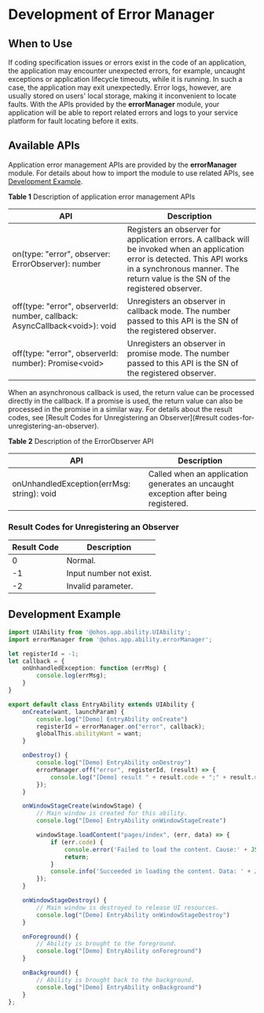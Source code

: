 # Development of Error Manager

## When to Use

If coding specification issues or errors exist in the code of an application, the application may encounter unexpected errors, for example, uncaught exceptions or application lifecycle timeouts, while it is running. In such a case, the application may exit unexpectedly. Error logs, however, are usually stored on users' local storage, making it inconvenient to locate faults. With the APIs provided by the **errorManager** module, your application will be able to report related errors and logs to your service platform for fault locating before it exits.

## Available APIs

Application error management APIs are provided by the **errorManager** module. For details about how to import the module to use related APIs, see [Development Example](#development-example).

**Table 1** Description of application error management APIs

| API                                                      | Description                                                |
| ------------------------------------------------------------ | ---------------------------------------------------- |
| on(type: "error", observer: ErrorObserver): number       | Registers an observer for application errors. A callback will be invoked when an application error is detected. This API works in a synchronous manner. The return value is the SN of the registered observer.|
| off(type: "error", observerId: number,  callback: AsyncCallback\<void\>): void | Unregisters an observer in callback mode. The number passed to this API is the SN of the registered observer. |
| off(type: "error", observerId: number): Promise\<void\> | Unregisters an observer in promise mode. The number passed to this API is the SN of the registered observer. |

When an asynchronous callback is used, the return value can be processed directly in the callback. If a promise is used, the return value can also be processed in the promise in a similar way. For details about the result codes, see [Result Codes for Unregistering an Observer](#result codes-for-unregistering-an-observer).


**Table 2** Description of the ErrorObserver API

| API                        | Description                                                        |
| ------------------------------ | ------------------------------------------------------------ |
| onUnhandledException(errMsg: string): void | Called when an application generates an uncaught exception after being registered.|


### Result Codes for Unregistering an Observer

| Result Code| Description                       |
| ------ | ---------------------------  |
| 0      |  Normal.                         |
| -1     | Input number not exist.             |
| -2     | Invalid parameter.      |

## Development Example
```ts
import UIAbility from '@ohos.app.ability.UIAbility';
import errorManager from '@ohos.app.ability.errorManager';

let registerId = -1;
let callback = {
    onUnhandledException: function (errMsg) {
        console.log(errMsg);
    }
}

export default class EntryAbility extends UIAbility {
    onCreate(want, launchParam) {
        console.log("[Demo] EntryAbility onCreate")
        registerId = errorManager.on("error", callback);
        globalThis.abilityWant = want;
    }

    onDestroy() {
        console.log("[Demo] EntryAbility onDestroy")
        errorManager.off("error", registerId, (result) => {
            console.log("[Demo] result " + result.code + ";" + result.message)
        });
    }

    onWindowStageCreate(windowStage) {
        // Main window is created for this ability.
        console.log("[Demo] EntryAbility onWindowStageCreate")

        windowStage.loadContent("pages/index", (err, data) => {
            if (err.code) {
                console.error('Failed to load the content. Cause:' + JSON.stringify(err));
                return;
            }
            console.info('Succeeded in loading the content. Data: ' + JSON.stringify(data))
        });
    }

    onWindowStageDestroy() {
        // Main window is destroyed to release UI resources.
        console.log("[Demo] EntryAbility onWindowStageDestroy")
    }

    onForeground() {
        // Ability is brought to the foreground.
        console.log("[Demo] EntryAbility onForeground")
    }

    onBackground() {
        // Ability is brought back to the background.
        console.log("[Demo] EntryAbility onBackground")
    }
};
```
